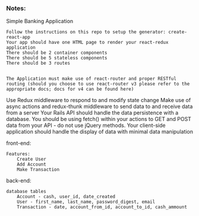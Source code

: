 ### Notes:

Simple Banking Application






    Follow the instructions on this repo to setup the generator: create-react-app
    Your app should have one HTML page to render your react-redux application
    There should be 2 container components
    There should be 5 stateless components
    There should be 3 routes


    The Application must make use of react-router and proper RESTful routing (should you choose to use react-router v3 please refer to the appropriate docs; docs for v4 can be found here)

Use Redux middleware to respond to and modify state change
Make use of async actions and redux-thunk middleware to send data to and receive data from a server
Your Rails API should handle the data persistence with a database. You should be using fetch() within your actions to GET and POST data from your API - do not use jQuery methods.
Your client-side application should handle the display of data with minimal data manipulation




front-end:

    Features:
        Create User
        Add Account
        Make Transaction



back-end:

    database tables
        Account - cash, user_id, date_created
        User - first_name, last_name, password_digest, email
        Transaction - date, account_from_id, account_to_id, cash_ammount
        

        